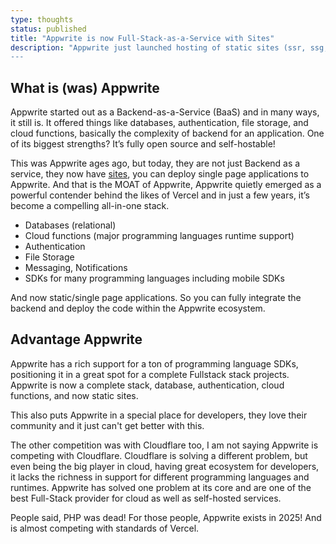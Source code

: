 ```yaml
---
type: thoughts
status: published
title: "Appwrite is now Full-Stack-as-a-Service with Sites"
description: "Appwrite just launched hosting of static sites (ssr, ssg, spa). This puts appwrite in a great position for being a fullstack solution. End to End developer stack for building applications.
---
```


## What is (was) Appwrite

Appwrite started out as a Backend-as-a-Service (BaaS) and in many ways, it still is. It offered things like databases, authentication, file storage, and cloud functions, basically the complexity of backend for an application. One of its biggest strengths? It’s fully open source and self-hostable!

This was Appwrite ages ago, but today, they are not just Backend as a service, they now have [sites](https://appwrite.io/blog/post/announcing-appwrite-sites), you can deploy single page applications to Appwrite. And that is the MOAT of Appwrite, Appwrite quietly emerged as a powerful contender behind the likes of Vercel and in just a few years, it’s become a compelling all-in-one stack.

- Databases (relational)
- Cloud functions (major programming languages runtime support)
- Authentication
- File Storage
- Messaging, Notifications
- SDKs for many programming languages including mobile SDKs

And now static/single page applications. So you can fully integrate the backend and deploy the code within the Appwrite ecosystem.

## Advantage Appwrite

Appwrite has a rich support for a ton of programming language SDKs, positioning it in a great spot for a complete Fullstack stack projects. Appwrite is now a complete stack, database, authentication, cloud functions, and now static sites.

This also puts Appwrite in a special place for developers, they love their community and it just can't get better with this.

The other competition was with Cloudflare too, I am not saying Appwrite is competing with Cloudflare. Cloudflare is solving a different problem, but even being the big player in cloud, having great ecosystem for developers, it lacks the richness in support for different programming languages and runtimes. Appwrite has solved one problem at its core and are one of the best Full-Stack provider for cloud as well as self-hosted services.

People said, PHP was dead! For those people, Appwrite exists in 2025! And is almost competing with standards of Vercel.
